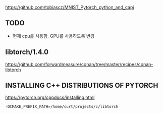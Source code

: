 https://github.com/tobiascz/MNIST_Pytorch_python_and_capi

## TODO
- 현재 cpu를 사용함. GPU를 사용하도록 변경

## libtorch/1.4.0
https://github.com/forwardmeasure/conan/tree/master/recipes/conan-libtorch

## INSTALLING C++ DISTRIBUTIONS OF PYTORCH
https://pytorch.org/cppdocs/installing.html

    -DCMAKE_PREFIX_PATH=/home/curt/projects/c/libtorch